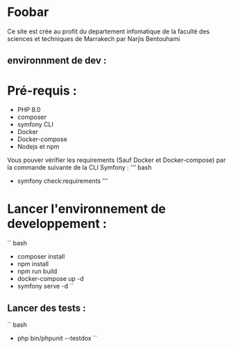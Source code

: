 # Foobar
Ce site est crée au profit du departement infomatique de la faculté des sciences et techniques de Marrakech par Narjis Bentouhami


## environnment de dev :

# Pré-requis :

* PHP 8.0
* composer
* symfony CLI
* Docker
* Docker-compose
* Nodejs et npm 
 
 Vous pouver vérifier les requirements (Sauf Docker et Docker-compose) par la commande suivante de la CLI Symfony :
 ''' bash 
* symfony check:requirements
 '''

# Lancer l'environnement de developpement :
`` bash
* composer install
* npm install
* npm run build
* docker-compose up -d
* symfony serve -d
``
## Lancer des tests :
`` bash
* php bin/phpunit --testdox
``
 


 